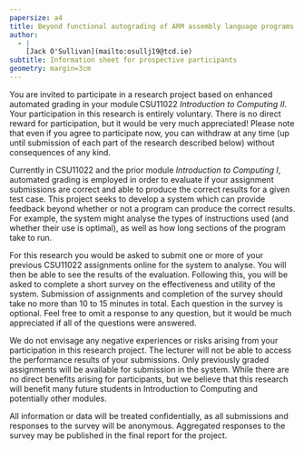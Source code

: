 ```yaml
---
papersize: a4
title: Beyond functional autograding of ARM assembly language programs
author:
  - |
    [Jack O'Sullivan](mailto:osullj19@tcd.ie)
subtitle: Information sheet for prospective participants
geometry: margin=3cm
---
```


You are invited to participate in a research project based on enhanced
automated grading in your module CSU11022 _Introduction to Computing II_.
Your participation in this research is entirely voluntary. There is no
direct reward for participation, but it would be very much appreciated!
Please note that even if you agree to participate now, you can
withdraw at any time (up until submission of each part of the research described
below) without consequences of any kind.

Currently in CSU11022 and the prior module _Introduction to Computing I_, automated
grading is employed in order to evaluate if your assignment submissions are
correct and able to produce the correct results for a given test case. This
project seeks to develop a system which can provide feedback beyond whether or
not a program can produce the correct results. For example, the system might
analyse the types of instructions used (and whether their use is optimal), as
well as how long sections of the program take to run.

For this research you would be asked to submit one or
more of your previous CSU11022 assignments online for the system to analyse.
You will then be able to see the results of the evaluation. Following this, you
will be asked to complete a short survey on the effectiveness and utility of the
system. Submission of assignments and completion of the survey should take no
more than 10 to 15 minutes in total. Each question in the survey is optional.
Feel free to omit a response to any question, but it would be much appreciated
if all of the questions were answered.

We do not envisage any negative experiences or risks arising from your
participation in this research project. The lecturer will not be able to access
the performance results of your submissions. Only previously graded assignments
will be available for submission in the system. While there are no direct
benefits arising for participants, but we believe that this research will
benefit many future students in Introduction to Computing and potentially other
modules.

All information or data will be treated confidentially, as all submissions and
responses to the survey will be anonymous. Aggregated responses to the survey
may be published in the final report for the project.
